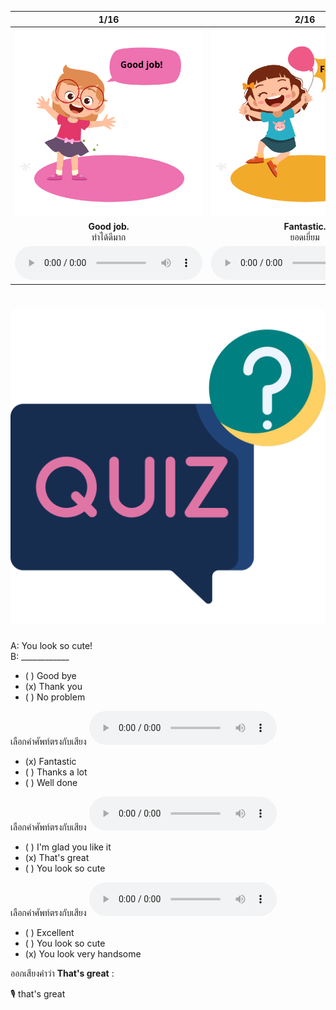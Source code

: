 <div class="carrousel">


|1/16|2/16|3/16|4/16|5/16|6/16|7/16|8/16|9/16|10/16|11/16|12/16|13/16|14/16|15/16|16/16|
| :----: | :----: | :----: | :----: | :----: | :----: | :----: | :----: | :----: | :----: | :----: | :----: | :----: | :----: | :----: | :----: |
|![](/media/img/Compliment__Good&#x20;job.svg)|![](/media/img/Compliment__Fantastic.svg)|![](/media/img/Compliment__That's&#x20;great.svg)|![](/media/img/Compliment__Excellent.svg)|![](/media/img/Compliment__Perfect.svg)|![](/media/img/Compliment__Nice&#x20;work.svg)|![](/media/img/Compliment__Well&#x20;done.svg)|![](/media/img/Compliment__You%20look%20very%20good%20in%20that%20shirt.svg)|![](/media/img/Compliment__You&#x20;look&#x20;good.svg)|![](/media/img/Compliment__You&#x20;look&#x20;great.svg)|![](/media/img/Compliment__You%20look%20very%20hansome.svg)|![](/media/img/Compliment__You&#x20;look&#x20;so&#x20;cute.svg)|![](/media/img/Compliment__Thank&#x20;you.svg)|![](/media/img/Compliment__Thanks&#x20;a&#x20;lot.svg)|![](/media/img/Compliment__Thank&#x20;for&#x20;your&#x20;compliment.svg)|![](/media/img/Compliment__I'm&#x20;glad&#x20;you&#x20;like&#x20;it.svg)|
|**Good job.**<br>ทําได้ดีมาก|**Fantastic.**<br>ยอดเยี่ยม|**That's great.**<br>เยี่ยมไปเลย|**Excellent.**<br>ยอดเยี่ยม|**Perfect.**<br>ยอดเยี่ยม|**Nice work.**<br>ทําได้ดีมาก|**Well done.**<br>ทําได้ดีมาก|**You look very good in that shirt.**<br>คุณดูดีในเสื้อตัวนั้นนะ|**You look good.**<br>คุณดูดีนะ|**You look great.**<br>คุณดูดีนะ|**You look very handsome.**<br>คุณดูดีมากเลย|**You look so cute.**<br>คุณดูน่ารักมาก|**Thank you.**<br>ขอบคุณ|**Thanks a lot.**<br>ขอบคุณมากครับ|**Thank for your compliment.**<br>ขอบคุณสําหรับคําชม|**I'm glad you like it.**<br>ฉันดีใจที่คุณชอบมัน|
|![](/media/audio/Good&#x20;job.mp3)|![](/media/audio/Fantastic.mp3)|![](/media/audio/That's&#x20;great.mp3)|![](/media/audio/Excellent.mp3)|![](/media/audio/Perfect.mp3)|![](/media/audio/Nice&#x20;work.mp3)|![](/media/audio/Well&#x20;done.mp3)|![](/media/audio/You&#x20;look&#x20;very&#x20;good&#x20;in&#x20;that&#x20;shirt.mp3)|![](/media/audio/You&#x20;look&#x20;good.mp3)|![](/media/audio/You&#x20;look&#x20;great.mp3)|![](/media/audio/You&#x20;look&#x20;very&#x20;handsome.mp3)|![](/media/audio/You&#x20;look&#x20;so&#x20;cute.mp3)|![](/media/audio/Thank&#x20;you.mp3)|![](/media/audio/Thanks&#x20;a&#x20;lot.mp3)|![](/media/audio/Thank&#x20;for&#x20;your&#x20;compliment.mp3)|![](/media/audio/I'm&#x20;glad&#x20;you&#x20;like&#x20;it.mp3)|

</div>



# ![icon](/media/icons/quiz.svg) 

A: You look so cute!  
B: ____________  

 - ( ) Good bye
 - (x) Thank you
 - ( ) No problem


เลือกคำศัพท์ตรงกับเสียง ![](/media/audio/Fantastic.mp3) 
 - (x) Fantastic
 - ( ) Thanks a lot
 - ( ) Well done

เลือกคำศัพท์ตรงกับเสียง ![](/media/audio/That's&#x20;great.mp3) 
 - ( ) I'm glad you like it
 - (x) That's great
 - ( ) You look so cute

เลือกคำศัพท์ตรงกับเสียง ![](/media/audio/You&#x20;look&#x20;very&#x20;handsome.mp3) 
 - ( ) Excellent
 - ( ) You look so cute
 - (x) You look very handsome

ออกเสียงคำว่า **That's great** :

🎙️ that's great
